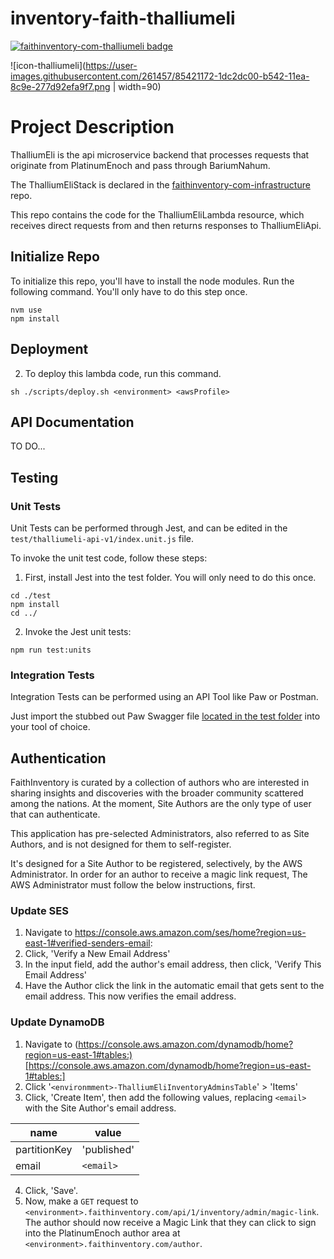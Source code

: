 # inventory-faith-thalliumeli

[![faithinventory-com-thalliumeli badge](https://img.shields.io/badge/faithinventory.com-thalliumeli-%23b88e83?style=for-the-badge&logo=javascript)](https://faithinventory.com/)

![icon-thalliumeli](https://user-images.githubusercontent.com/261457/85421172-1dc2dc00-b542-11ea-8c9e-277d92efa9f7.png | width=90)

# Project Description

ThalliumEli is the api microservice backend that processes requests that originate from PlatinumEnoch and pass through BariumNahum.

The ThalliumEliStack is declared in the [faithinventory-com-infrastructure](https://github.com/averysmithproductions/faithinventory-com-infrastructure) repo. 

This repo contains the code for the ThalliumEliLambda resource, which receives direct requests from and then returns responses to ThalliumEliApi.

## Initialize Repo

To initialize this repo, you'll have to install the node modules. Run the following command. You'll only have to do this step once.

```
nvm use
npm install
```

## Deployment

2. To deploy this lambda code, run this command.

`sh ./scripts/deploy.sh <environment> <awsProfile>`

## API Documentation

TO DO...

## Testing

### Unit Tests

Unit Tests can be performed through Jest, and can be edited in the `test/thalliumeli-api-v1/index.unit.js` file.

To invoke the unit test code, follow these steps:

1. First, install Jest into the test folder. You will only need to do this once.

```
cd ./test
npm install
cd ../
```

2. Invoke the Jest unit tests:

`npm run test:units`

### Integration Tests

Integration Tests can be performed using an API Tool like Paw or Postman.

Just import the stubbed out Paw Swagger file [located in the test folder](test/paw/faithinventory-api-swagger.json) into your tool of choice.

## Authentication

FaithInventory is curated by a collection of authors who are interested in sharing insights and discoveries with the broader community scattered among the nations. At the moment, Site Authors are the only type of user that can authenticate.

This application has pre-selected Administrators, also referred to as Site Authors, and is not designed for them to self-register.

It's designed for a Site Author to be registered, selectively, by the AWS Administrator. In order for an author to receive a magic link request, The AWS Administrator must follow the below instructions, first.

### Update SES

1. Navigate to https://console.aws.amazon.com/ses/home?region=us-east-1#verified-senders-email:
2. Click, 'Verify a New Email Address'
3. In the input field, add the author's email address, then click, 'Verify This Email Address'
4. Have the Author click the link in the automatic email that gets sent to the email address. This now verifies the email address.

### Update DynamoDB

1. Navigate to (https://console.aws.amazon.com/dynamodb/home?region=us-east-1#tables:)[https://console.aws.amazon.com/dynamodb/home?region=us-east-1#tables:]
2. Click '`<environmment>-ThalliumEliInventoryAdminsTable`' > 'Items'
3. Click, 'Create Item', then add the following values, replacing `<email>` with the Site Author's email address.

| name | value |
|-|-|
| partitionKey | 'published' |
| email | `<email>` |

4. Click, 'Save'.
5. Now, make a `GET` request to `<environment>.faithinventory.com/api/1/inventory/admin/magic-link`. The author should now receive a Magic Link that they can click to sign into the PlatinumEnoch author area at `<environment>.faithinventory.com/author`.